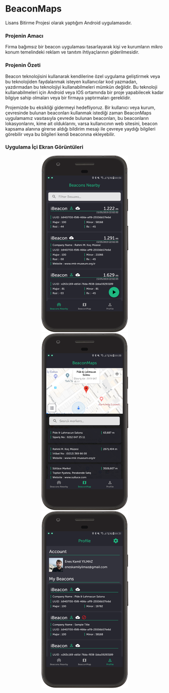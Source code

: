 # BeaconMaps
Lisans Bitirme Projesi olarak yaptığım Android uygulamasıdır.

### Projenin Amacı
Firma bağımsız bir beacon uygulaması tasarlayarak 
kişi ve kurumların mikro konum temelindeki reklam ve tanıtım ihtiyaçlarının giderilmesidir. 

### Projenin Özeti
Beacon teknolojisini kullanarak kendilerine özel uygulama geliştirmek veya bu teknolojiden 
faydalanmak isteyen kullanıcılar kod yazmadan, yazdırmadan bu teknolojiyi kullanabilmeleri mümkün değildir. 
Bu teknoloji kullanabilmeleri için Android veya IOS ortamında bir proje yapabilecek kadar bilgiye sahip 
olmaları veya bir firmaya yaptırmaları gereklidir. 

Projemizde bu eksikliği gidermeyi hedefliyoruz.
Bir kullanıcı veya kurum, çevresinde bulunan beaconları kullanmak istediği zaman BeaconMaps uygulamamız 
vasıtasıyla çevrede bulunan beaconları, bu beaconların lokasyonlarını, kime ait olduklarını, 
varsa kullanıcının web sitesini, beacon kapsama alanına girerse aldığı bildirim mesajı ile çevreye 
yaydığı bilgileri görebilir veya bu bilgileri kendi beaconına ekleyebilir.

### Uygulama İçi Ekran Görüntüleri
<p align="center">
  <img src="docs/images/BeaconNearby.png" width="275" alt="Beacons Nearby Ekranı">
  <img src="docs/images/BeaconMapMarkerClick.png" width="275" alt="BeaconMap Ekranı">
  <img src="docs/images/ProfileWithBlockedBeacon.png" width="275" alt="Profile Ekranı">
</p>
